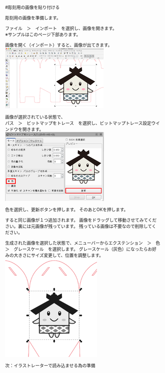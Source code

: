 #彫刻用の画像を貼り付ける

彫刻用の画像を準備します。

ファイル　＞　インポート　を選択し、画像を開きます。<br>
※サンプルはこのページ下部あります。

画像を開く（インポート）すると、画像が出てきます。
<br>
![](LC-2-46-01.png)

画像が選択されている状態で、<br>
パス　＞　ビットマップをトレース　を選択し、ビットマップトレース設定ウインドウを開きます。
<br>
![](LC-2-46-02.png)

色を選択し、更新ボタンを押します。
そのあとOKを押します。

すると同じ画像が１つ追加されます。
画像をドラッグして移動させてみてください。裏には元画像が残っています。
残っている画像は不要なので削除してください。

生成された画像を選択した状態で、メニューバーからエクステンション　＞　色　＞　グレースケール　を選択します。
グレースケール（灰色）になったらお好みの大きさにサイズ変更して、位置を調整します。
<br>
![](LC-2-46-03.png)

次：イラストレーターで読み込ませる為の準備
